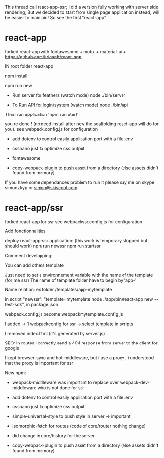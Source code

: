 This thread call react-app-ssr; i did a version fully working with server side rendering, 
But we decided to start from single page application instead, will be easier to maintain!
So see the first "react-app"

# react-app
forked react-app  with fontawesome + mobx + material-ui + https://github.com/kriasoft/react-app

IN root folder react-app 

npm install

npm run new


* Run server for feathers (watch mode)
node ./bin/server


* To Run API for login/system (watch mode) 
node ./bin/api


Then run application 'npm run start'





you re done ! (no need install after new the scalfolding react-app will do for you).
see webpack.config.js for configuration


* add dotenv to control easily application port with a file .env

* cssnano just to optimize css output 

* fontawesome

* copy-webpack-plugin to push asset from a directory (else assets didn't found from memory)

If you have some dependances problem to run it please say me 
on skype simonzkyp or simon@skiscool.com




# react-app/ssr
forked react-app for ssr
see webpackssr.config.js for configuration

Add fonctionnalities

deploy react-app-ssr application: (this work is temporary stopped but should work)
npm run newssr
npm run startssr


Comment developping:

You can add others template

Just need to set a environnement variable with the name of the template (for me ssr)
The name of template folder have to begin by 'app-' 

Name relation:
ex folder /templates/app-mytemplate

 in script "newssr": "template=mytemplate  node ./app/bin/react-app new --test-sdk", in package.json

 webpack.config.js become webpackmytemplate.config.js


I added 
-> 1 webpackconfig for ssr
-> select template in scripts

I removed index.html (it's generated by server.js)

SEO:
In routes i correctly send a 404 response from server to the client for google

I kept browser-sync and hot-middleware, but i use a proxy , i understood that the proxy is important for ssr

New npm:

* webpack-middleware was important to replace over webpack-dev-middleware who is not done for ssr

* add dotenv to control easily application port with a file .env

* cssnano just to optimize css output

* simple-universal-style to push style in server -> important

* isomorphic-fetch for routes (code of core/router nothing change)

* did change in core/history for the server

* copy-webpack-plugin to push asset from a directory (else assets didn't found from memory)



